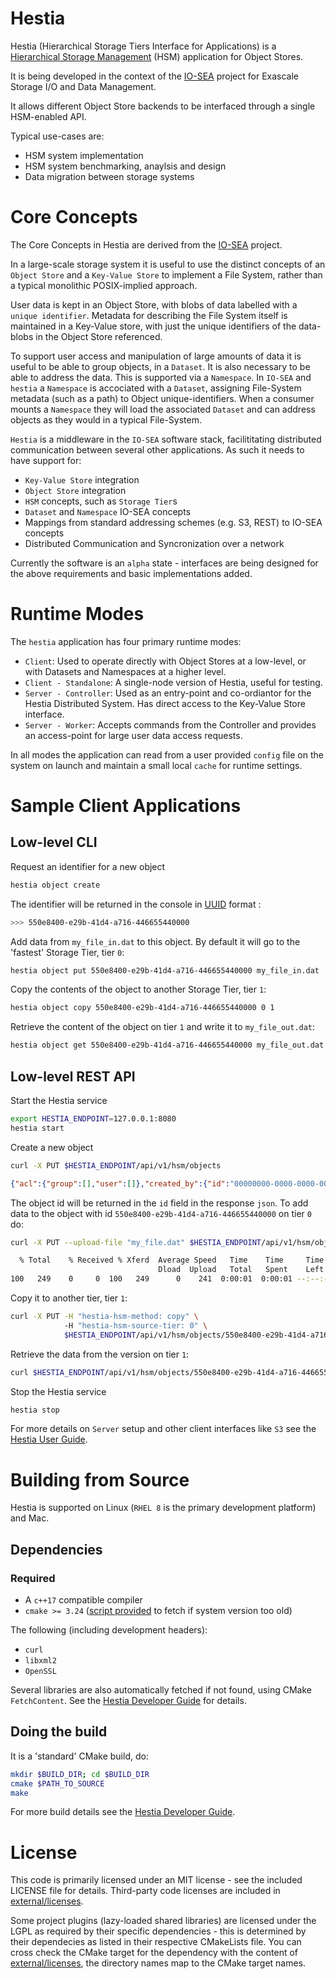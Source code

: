 # Hestia

Hestia (Hierarchical Storage Tiers Interface for Applications) is a [Hierarchical Storage Management](https://en.wikipedia.org/wiki/Hierarchical_storage_management) (HSM) application for Object Stores.

It is being developed in the context of the [IO-SEA](https://iosea-project.eu) project for Exascale Storage I/O and Data Management.

It allows different Object Store backends to be interfaced through a single HSM-enabled API.

Typical use-cases are:

* HSM system implementation
* HSM system benchmarking, anaylsis and design
* Data migration between storage systems

# Core Concepts

The Core Concepts in Hestia are derived from the [IO-SEA](https://iosea-project.eu) project.

In a large-scale storage system it is useful to use the distinct concepts of an `Object Store` and a `Key-Value Store` to implement a File System, rather than a typical monolithic POSIX-implied approach.

User data is kept in an Object Store, with blobs of data labelled with a `unique identifier`. Metadata for describing the File System itself is maintained in a Key-Value store, with just the unique identifiers of the data-blobs in the Object Store referenced.

To support user access and manipulation of large amounts of data it is useful to be able to group objects, in a `Dataset`. It is also necessary to be able to address the data. This is supported via a `Namespace`. In `IO-SEA` and `hestia` a `Namespace` is accociated with a `Dataset`, assigning File-System metadata (such as a path) to Object unique-identifiers. When a consumer mounts a `Namespace` they will load the associated `Dataset` and can address objects as they would in a typical File-System.

`Hestia` is a middleware in the `IO-SEA` software stack, facilititating distributed communication between several other applications. As such it needs to have support for:

* `Key-Value Store` integration
* `Object Store` integration
* `HSM` concepts, such as `Storage Tier`s
* `Dataset` and `Namespace` IO-SEA concepts
* Mappings from standard addressing schemes (e.g. S3, REST) to IO-SEA concepts
* Distributed Communication and Syncronization over a network

Currently the software is an `alpha` state - interfaces are being designed for the above requirements and basic implementations added.

# Runtime Modes

The `hestia` application has four primary runtime modes:

* `Client`: Used to operate directly with Object Stores at a low-level, or with Datasets and Namespaces at a higher level.
* `Client - Standalone`: A single-node version of Hestia, useful for testing.
* `Server - Controller`: Used as an entry-point and co-ordiantor for the Hestia Distributed System. Has direct access to the Key-Value Store interface.
* `Server - Worker`: Accepts commands from the Controller and provides an access-point for large user data access requests. 

In all modes the application can read from a user provided `config` file on the system on launch and maintain a small local `cache` for runtime settings.

# Sample Client Applications

## Low-level CLI

Request an identifier for a new object

```bash
hestia object create
```

The identifier will be returned in the console in [UUID](https://en.wikipedia.org/wiki/Universally_unique_identifier) format :

```bash
>>> 550e8400-e29b-41d4-a716-446655440000
```

Add data from `my_file_in.dat` to this object. By default it will go to the 'fastest' Storage Tier, tier `0`:

```bash
hestia object put 550e8400-e29b-41d4-a716-446655440000 my_file_in.dat
```

Copy the contents of the object to another Storage Tier, tier `1`:

```bash
hestia object copy 550e8400-e29b-41d4-a716-446655440000 0 1
```

Retrieve the content of the object on tier `1` and write it to `my_file_out.dat`:

```bash
hestia object get 550e8400-e29b-41d4-a716-446655440000 my_file_out.dat 1
```

## Low-level REST API

Start the Hestia service

```bash
export HESTIA_ENDPOINT=127.0.0.1:8080
hestia start
```

Create a new object

```bash
curl -X PUT $HESTIA_ENDPOINT/api/v1/hsm/objects
```

```json
{"acl":{"group":[],"user":[]},"created_by":{"id":"00000000-0000-0000-0000-000000000000"},"creation_time":"1687957204420770","dataset_id":"00000000-0000-0000-0000-000000000000","id":"ffffffff-ffff-f719-ffff-fffffffff95a","last_modified_time":"1687957204420770","name":"","read_lock":{"active":"false","locked_at":"0","max_lock_time":"5000"},"size":"0","tiers":[],"type":"hsm_object","user_metadata":{},"write_lock":{"active":"false","locked_at":"0","max_lock_time":"5000"}}
```

The object id will be returned in the `id` field in the response `json`. To add data to the object with id `550e8400-e29b-41d4-a716-446655440000` on tier `0` do:

```bash
curl -X PUT --upload-file "my_file.dat" $HESTIA_ENDPOINT/api/v1/hsm/objects/550e8400-e29b-41d4-a716-446655440000/tiers/0
```

```bash
  % Total    % Received % Xferd  Average Speed   Time    Time     Time  Current
                                 Dload  Upload   Total   Spent    Left  Speed
100   249    0     0  100   249      0    241  0:00:01  0:00:01 --:--:--   242
```

Copy it to another tier, tier `1`:

```bash
curl -X PUT -H "hestia-hsm-method: copy" \ 
            -H "hestia-hsm-source-tier: 0" \
            $HESTIA_ENDPOINT/api/v1/hsm/objects/550e8400-e29b-41d4-a716-446655440000/tiers/1
```

Retrieve the data from the version on tier `1`:

```bash
curl $HESTIA_ENDPOINT/api/v1/hsm/objects/550e8400-e29b-41d4-a716-446655440000/tiers/1/data
```

Stop the Hestia service

```bash
hestia stop
```

For more details on `Server` setup and other client interfaces like `S3` see the [Hestia User Guide](./doc/UserGuide.md).

# Building from Source

Hestia is supported on Linux (`RHEL 8` is the primary development platform) and Mac. 

## Dependencies

### Required

* A `c++17` compatible compiler
* `cmake >= 3.24` ([script provided](infra/scripts/bootstrap_cmake.sh) to fetch if system version too old)

The following (including development headers):
* `curl`
* `libxml2`
* `OpenSSL` 

Several libraries are also automatically fetched if not found, using CMake `FetchContent`. See the [Hestia Developer Guide](./doc/DeveloperGuide.md) for details.

## Doing the build

It is a 'standard' CMake build, do:

```bash
mkdir $BUILD_DIR; cd $BUILD_DIR
cmake $PATH_TO_SOURCE
make
```

For more build details see the [Hestia Developer Guide](./doc/DeveloperGuide.md).

# License

This code is primarily licensed under an MIT license - see the included LICENSE file for details. Third-party code licenses are included in [external/licenses](external/licenses/).

Some project plugins (lazy-loaded shared libraries) are licensed under the LGPL as required by their specific dependencies - this is determined by their dependecies as listed in their respective CMakeLists file. You can cross check the CMake target for the dependency with the content of [external/licenses](external/licenses/), the directory names map to the CMake target names.